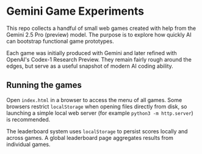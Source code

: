 # Gemini Game Experiments

This repo collects a handful of small web games created with help from the
Gemini 2.5 Pro (preview) model. The purpose is to explore how quickly AI can
bootstrap functional game prototypes.

Each game was initially produced with Gemini and later refined with OpenAI's
Codex-1 Research Preview. They remain fairly rough around the edges, but serve
as a useful snapshot of modern AI coding ability.

## Running the games

Open `index.html` in a browser to access the menu of all games. Some browsers
restrict `localStorage` when opening files directly from disk, so launching a
simple local web server (for example `python3 -m http.server`) is recommended.

The leaderboard system uses `localStorage` to persist scores locally and across
games. A global leaderboard page aggregates results from individual games.
